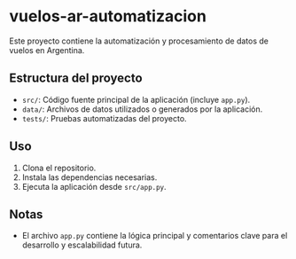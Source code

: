 # vuelos-ar-automatizacion

Este proyecto contiene la automatización y procesamiento de datos de vuelos en Argentina.

## Estructura del proyecto

- `src/`: Código fuente principal de la aplicación (incluye `app.py`).
- `data/`: Archivos de datos utilizados o generados por la aplicación.
- `tests/`: Pruebas automatizadas del proyecto.

## Uso

1. Clona el repositorio.
2. Instala las dependencias necesarias.
3. Ejecuta la aplicación desde `src/app.py`.

## Notas

- El archivo `app.py` contiene la lógica principal y comentarios clave para el desarrollo y escalabilidad futura.
